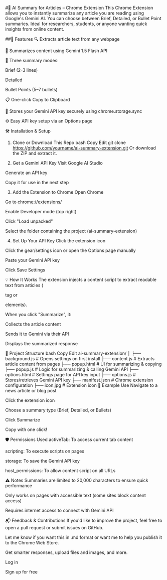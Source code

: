 #🚀 AI Summary for Articles – Chrome Extension
This Chrome Extension allows you to instantly summarize any article you are reading using Google's Gemini AI. You can choose between Brief, Detailed, or Bullet Point summaries. Ideal for researchers, students, or anyone wanting quick insights from online content.

##🧠 Features
🔍 Extracts article text from any webpage

🤖 Summarizes content using Gemini 1.5 Flash API

🧵 Three summary modes:

Brief (2-3 lines)

Detailed

Bullet Points (5–7 bullets)

📋 One-click Copy to Clipboard

🔐 Stores your Gemini API key securely using chrome.storage.sync

⚙️ Easy API key setup via an Options page

🛠 Installation & Setup
1. Clone or Download This Repo
bash
Copy
Edit
git clone https://github.com/yourname/ai-summary-extension.git
Or download the ZIP and extract it.

2. Get a Gemini API Key
Visit Google AI Studio

Generate an API key

Copy it for use in the next step

3. Add the Extension to Chrome
Open Chrome

Go to chrome://extensions/

Enable Developer mode (top right)

Click "Load unpacked"

Select the folder containing the project (ai-summary-extension)

4. Set Up Your API Key
Click the extension icon

Click the gear/settings icon or open the Options page manually

Paste your Gemini API key

Click Save Settings

💡 How It Works
The extension injects a content script to extract readable text from articles (<article> tag or <p> elements).

When you click "Summarize", it:

Collects the article content

Sends it to Gemini via their API

Displays the summarized response

📂 Project Structure
bash
Copy
Edit
ai-summary-extension/
│
├── background.js        # Opens settings on first install
├── content.js           # Extracts article content from pages
├── popup.html           # UI for summarizing & copying
├── popup.js             # Logic for summarizing & calling Gemini API
├── options.html         # Settings page for API key input
├── options.js           # Stores/retrieves Gemini API key
├── manifest.json        # Chrome extension configuration
├── icon.jpg             # Extension icon
🧪 Example Use
Navigate to a news article or blog post

Click the extension icon

Choose a summary type (Brief, Detailed, or Bullets)

Click Summarize

Copy with one click!

🛡 Permissions Used
activeTab: To access current tab content

scripting: To execute scripts on pages

storage: To save the Gemini API key

host_permissions: To allow content script on all URLs

⚠️ Notes
Summaries are limited to 20,000 characters to ensure quick performance

Only works on pages with accessible text (some sites block content access)

Requires internet access to connect with Gemini API

📬 Feedback & Contributions
If you'd like to improve the project, feel free to open a pull request or submit issues on GitHub.

Let me know if you want this in .md format or want me to help you publish it to the Chrome Web Store.




Get smarter responses, upload files and images, and more.

Log in

Sign up for free

